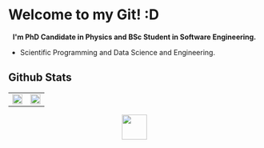 # Welcome to my Git! :D

<p align="center">
  <b> 
    I'm PhD Candidate in Physics and BSc Student in Software Engineering. 
  </b>
</p>

- Scientific Programming and Data Science and Engineering.

## Github Stats
<table><tr><td valign="top" width="50%">

<img src="https://github-readme-stats.vercel.app/api?username=lucianofisica&theme=midnight-purple&show_icons=true&hide_border=false&count_private=true" align="center" style="width: 100%" />
          
</td><td valign="top" width="50%">

<img src="https://github-readme-stats.vercel.app/api/top-langs/?username=lucianofisica&theme=midnight-purple&show_icons=true&hide_border=false&layout=compact" style="width: 100%" />

</td></tr></table>  
  
<p align='center'>
<a href = "https://linktr.ee/lucianojrfis"><img width=50 height=50 src="[https://asset.brandfetch.io/id_tNIm05N/idJgd2UeGc.png](https://www.google.com/url?sa=i&url=https%3A%2F%2F1000logos.net%2Flinktree-logo%2F&psig=AOvVaw2NN5W8A6AClolsnLO4cATQ&ust=1748813146827000&source=images&cd=vfe&opi=89978449&ved=0CBQQjRxqFwoTCOjUyOrSzo0DFQAAAAAdAAAAABAX)"/></a>
</p>
